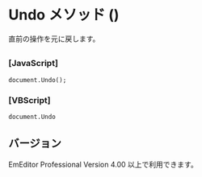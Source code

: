 # Undo メソッド ()

直前の操作を元に戻します。

## 

### \[JavaScript\]

```
document.Undo();
```

### \[VBScript\]

```
document.Undo
```

## バージョン

EmEditor Professional Version 4.00 以上で利用できます。
